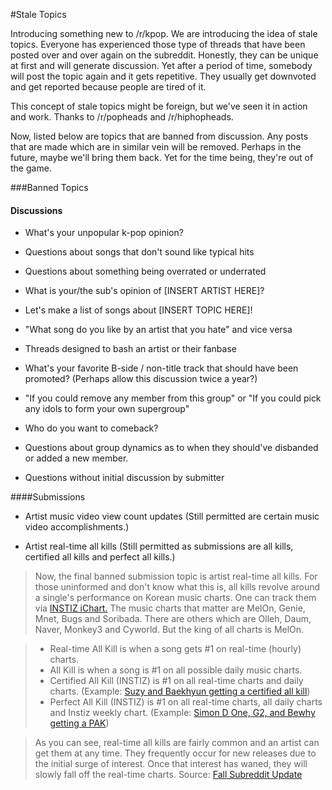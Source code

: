 
#Stale Topics

Introducing something new to /r/kpop. We are introducing the idea of stale topics. Everyone has experienced those type of threads that have been posted over and over again on the subreddit. Honestly, they can be unique at first and will generate discussion. Yet after a period of time, somebody will post the topic again and it gets repetitive. They usually get downvoted and get reported because people are tired of it.

This concept of stale topics might be foreign, but we've seen it in action and work. Thanks to /r/popheads and /r/hiphopheads.

Now, listed below are topics that are banned from discussion. Any posts that are made which are in similar vein will be removed. Perhaps in the future, maybe we'll bring them back. Yet for the time being, they're out of the game.

###Banned Topics

#### Discussions

- What's your unpopular k-pop opinion?

- Questions about songs that don't sound like typical hits 

- Questions about something being overrated or underrated 

-  What is your/the sub's opinion of [INSERT ARTIST HERE]?

-  Let's make a list of songs about [INSERT TOPIC HERE]!

- "What song do you like by an artist that you hate" and vice versa

- Threads designed to bash an artist or their fanbase

- What's your favorite B-side / non-title track that should have been promoted? (Perhaps allow this discussion twice a year?)

- "If you could remove any member from this group" or "If you could pick any idols to form your own supergroup"

- Who do you want to comeback?

- Questions about group dynamics as to when they should've disbanded or added a new member.

- Questions without initial discussion by submitter


####Submissions

- Artist music video view count updates (Still permitted are certain music video accomplishments.)

- Artist real-time all kills (Still permitted as submissions are all kills, certified all kills and perfect all kills.)

> Now, the final banned submission topic is artist real-time all kills. For those uninformed and don't know what this is, all kills revolve around a single's performance on Korean music charts. One can track them via [INSTIZ iChart.](http://www.instiz.net/bbs/list.php?id=spage&no=8) The music charts that matter are MelOn, Genie, Mnet, Bugs and Soribada. There are others which are Olleh, Daum, Naver, Monkey3 and Cyworld. But the king of all charts is MelOn.

>* Real-time All Kill is when a song gets #1 on real-time (hourly) charts.
>* All Kill is when a song is #1 on all possible daily music charts.
>* Certified All Kill (INSTIZ) is #1 on all real-time charts and daily charts. (Example: [Suzy and Baekhyun getting a certified all kill](https://i.imgur.com/TEIEeMO.png))
>* Perfect All Kill (INSTIZ) is #1 on all real-time charts, all daily charts and Instiz weekly chart. (Example: [Simon D One, G2, and Bewhy getting a PAK](http://i.imgur.com/w7rLMkb.jpg))

>As you can see, real-time all kills are fairly common and an artist can get them at any time. They frequently occur for new releases due to the initial surge of interest. Once that interest has waned, they will slowly fall off the real-time charts. Source: [Fall Subreddit Update](https://www.reddit.com/r/kpop/comments/57vh2m/fall_subreddit_update/)
